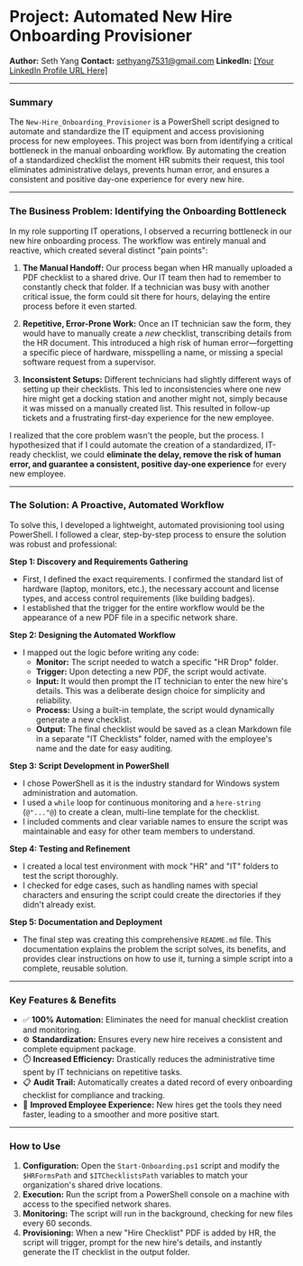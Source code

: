 # Project: Automated New Hire Onboarding Provisioner

**Author:** Seth Yang
**Contact:** sethyang7531@gmail.com
**LinkedIn:** [[Your LinkedIn Profile URL Here]](https://www.linkedin.com/in/seth-yang-a1b8941b8/)

---

### **Summary**

The `New-Hire_Onboarding_Provisioner` is a PowerShell script designed to automate and standardize the IT equipment and access provisioning process for new employees. This project was born from identifying a critical bottleneck in the manual onboarding workflow. By automating the creation of a standardized checklist the moment HR submits their request, this tool eliminates administrative delays, prevents human error, and ensures a consistent and positive day-one experience for every new hire.

---

### **The Business Problem: Identifying the Onboarding Bottleneck**

In my role supporting IT operations, I observed a recurring bottleneck in our new hire onboarding process. The workflow was entirely manual and reactive, which created several distinct "pain points":

1.  **The Manual Handoff:** Our process began when HR manually uploaded a PDF checklist to a shared drive. Our IT team then had to remember to constantly check that folder. If a technician was busy with another critical issue, the form could sit there for hours, delaying the entire process before it even started.

2.  **Repetitive, Error-Prone Work:** Once an IT technician saw the form, they would have to manually create a *new* checklist, transcribing details from the HR document. This introduced a high risk of human error—forgetting a specific piece of hardware, misspelling a name, or missing a special software request from a supervisor.

3.  **Inconsistent Setups:** Different technicians had slightly different ways of setting up their checklists. This led to inconsistencies where one new hire might get a docking station and another might not, simply because it was missed on a manually created list. This resulted in follow-up tickets and a frustrating first-day experience for the new employee.

I realized that the core problem wasn't the people, but the process. I hypothesized that if I could automate the creation of a standardized, IT-ready checklist, we could **eliminate the delay, remove the risk of human error, and guarantee a consistent, positive day-one experience** for every new employee.

---

### **The Solution: A Proactive, Automated Workflow**

To solve this, I developed a lightweight, automated provisioning tool using PowerShell. I followed a clear, step-by-step process to ensure the solution was robust and professional:

**Step 1: Discovery and Requirements Gathering**
*   First, I defined the exact requirements. I confirmed the standard list of hardware (laptop, monitors, etc.), the necessary account and license types, and access control requirements (like building badges).
*   I established that the trigger for the entire workflow would be the appearance of a new PDF file in a specific network share.

**Step 2: Designing the Automated Workflow**
*   I mapped out the logic before writing any code:
    *   **Monitor:** The script needed to watch a specific "HR Drop" folder.
    *   **Trigger:** Upon detecting a new PDF, the script would activate.
    *   **Input:** It would then prompt the IT technician to enter the new hire's details. This was a deliberate design choice for simplicity and reliability.
    *   **Process:** Using a built-in template, the script would dynamically generate a new checklist.
    *   **Output:** The final checklist would be saved as a clean Markdown file in a separate "IT Checklists" folder, named with the employee's name and the date for easy auditing.

**Step 3: Script Development in PowerShell**
*   I chose PowerShell as it is the industry standard for Windows system administration and automation.
*   I used a `while` loop for continuous monitoring and a `here-string` (`@"..."@`) to create a clean, multi-line template for the checklist.
*   I included comments and clear variable names to ensure the script was maintainable and easy for other team members to understand.

**Step 4: Testing and Refinement**
*   I created a local test environment with mock "HR" and "IT" folders to test the script thoroughly.
*   I checked for edge cases, such as handling names with special characters and ensuring the script could create the directories if they didn't already exist.

**Step 5: Documentation and Deployment**
*   The final step was creating this comprehensive `README.md` file. This documentation explains the problem the script solves, its benefits, and provides clear instructions on how to use it, turning a simple script into a complete, reusable solution.

---

### **Key Features & Benefits**

*   ✅ **100% Automation:** Eliminates the need for manual checklist creation and monitoring.
*   ⚙️ **Standardization:** Ensures every new hire receives a consistent and complete equipment package.
*   ⏱️ **Increased Efficiency:** Drastically reduces the administrative time spent by IT technicians on repetitive tasks.
*   📋 **Audit Trail:** Automatically creates a dated record of every onboarding checklist for compliance and tracking.
*   🚀 **Improved Employee Experience:** New hires get the tools they need faster, leading to a smoother and more positive start.

---

### **How to Use**

1.  **Configuration:** Open the `Start-Onboarding.ps1` script and modify the `$HRFormsPath` and `$ITChecklistsPath` variables to match your organization's shared drive locations.
2.  **Execution:** Run the script from a PowerShell console on a machine with access to the specified network shares.
3.  **Monitoring:** The script will run in the background, checking for new files every 60 seconds.
4.  **Provisioning:** When a new "Hire Checklist" PDF is added by HR, the script will trigger, prompt for the new hire's details, and instantly generate the IT checklist in the output folder.
